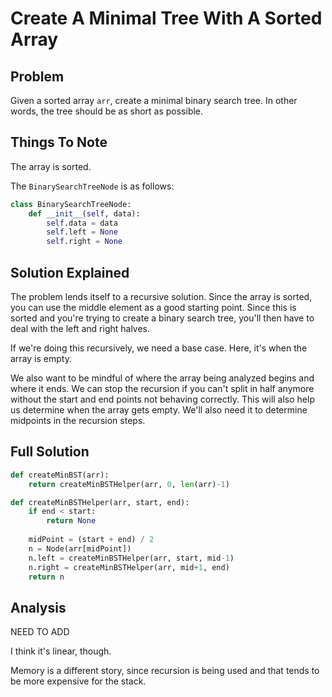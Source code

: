 # Create A Minimal Tree With A Sorted Array

## Problem

Given a sorted array `arr`, create a minimal binary search tree. In other words, the tree should be
as short as possible.

## Things To Note

The array is sorted.

The `BinarySearchTreeNode` is as follows:

```python
class BinarySearchTreeNode:
    def __init__(self, data):
        self.data = data
        self.left = None
        self.right = None
```

## Solution Explained

The problem lends itself to a recursive solution. Since the array is sorted, you can use the middle element as a good starting point.
Since this is sorted and you're trying to create a binary search tree, you'll then have to deal with the left and right halves.

If we're doing this recursively, we need a base case. Here, it's when the array is empty.

We also want to be mindful of where the array being analyzed begins and where it ends. We can stop the recursion if you can't split in half anymore
without the start and end points not behaving correctly. This will also help us determine when the array gets empty. We'll also need it to determine
midpoints in the recursion steps.

## Full Solution

```python
def createMinBST(arr):
    return createMinBSTHelper(arr, 0, len(arr)-1)

def createMinBSTHelper(arr, start, end):
    if end < start:
        return None
    
    midPoint = (start + end) / 2
    n = Node(arr[midPoint])
    n.left = createMinBSTHelper(arr, start, mid-1)
    n.right = createMinBSTHelper(arr, mid+1, end)
    return n
```

## Analysis

NEED TO ADD

I think it's linear, though.

Memory is a different story, since recursion is being used and that tends to be more expensive for the stack.

